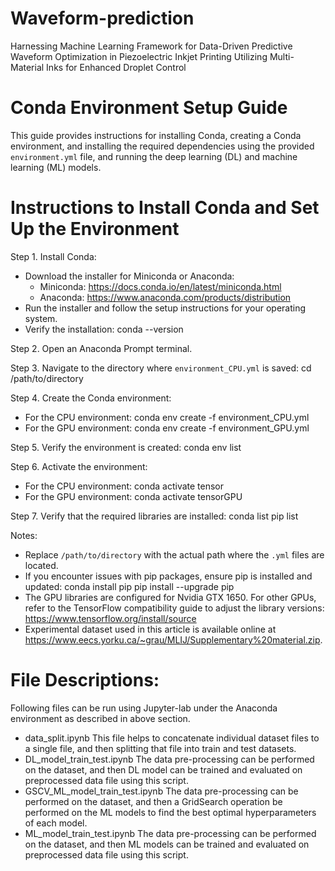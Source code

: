 # Waveform-prediction
Harnessing Machine Learning Framework for Data-Driven Predictive Waveform Optimization in Piezoelectric Inkjet Printing Utilizing Multi-Material Inks for Enhanced Droplet Control

# Conda Environment Setup Guide
This guide provides instructions for installing Conda, creating a Conda environment, and installing the required dependencies using the provided `environment.yml` file, and running the deep learning (DL) and machine learning (ML) models.

# Instructions to Install Conda and Set Up the Environment
Step 1. Install Conda:
   - Download the installer for Miniconda or Anaconda:
     - Miniconda: https://docs.conda.io/en/latest/miniconda.html
     - Anaconda: https://www.anaconda.com/products/distribution
   - Run the installer and follow the setup instructions for your operating system.
   - Verify the installation:
     conda --version

Step 2. Open an Anaconda Prompt terminal.

Step 3. Navigate to the directory where `environment_CPU.yml` is saved:
   cd /path/to/directory

Step 4. Create the Conda environment:
   - For the CPU environment:
     conda env create -f environment_CPU.yml
   - For the GPU environment:
     conda env create -f environment_GPU.yml

Step 5. Verify the environment is created:
   conda env list

Step 6. Activate the environment:
   - For the CPU environment:
     conda activate tensor
   - For the GPU environment:
     conda activate tensorGPU

Step 7. Verify that the required libraries are installed:
   conda list
   pip list

Notes:
   - Replace `/path/to/directory` with the actual path where the `.yml` files are located.
   - If you encounter issues with pip packages, ensure pip is installed and updated:
     conda install pip
     pip install --upgrade pip
   - The GPU libraries are configured for Nvidia GTX 1650. For other GPUs, refer to the TensorFlow compatibility guide to adjust the library versions: https://www.tensorflow.org/install/source
   - Experimental dataset used in this article is available online at https://www.eecs.yorku.ca/~grau/MLIJ/Supplementary%20material.zip.

# File Descriptions:
   Following files can be run using Jupyter-lab under the Anaconda environment as described in above section.
   - data_split.ipynb
     This file helps to concatenate individual dataset files to a single file, and then splitting that file into train and test datasets.
   - DL_model_train_test.ipynb
     The data pre-processing can be performed on the dataset, and then DL model can be trained and evaluated on preprocessed data file using this script.
   - GSCV_ML_model_train_test.ipynb
     The data pre-processing can be performed on the dataset, and then a GridSearch operation be performed on the ML models to find the best optimal hyperparameters of each model.
   - ML_model_train_test.ipynb
     The data pre-processing can be performed on the dataset, and then ML models can be trained and evaluated on preprocessed data file using this script.
